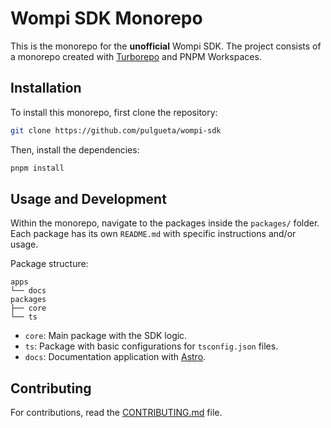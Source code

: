 # Wompi SDK Monorepo

This is the monorepo for the **unofficial** Wompi SDK. The project consists of a monorepo created with [Turborepo](https://turbo.build/repo) and PNPM Workspaces.

## Installation

To install this monorepo, first clone the repository:

```bash
git clone https://github.com/pulgueta/wompi-sdk
```

Then, install the dependencies:

```bash
pnpm install
```

## Usage and Development

Within the monorepo, navigate to the packages inside the `packages/` folder. Each package has its own `README.md` with specific instructions and/or usage.

Package structure:

```plaintext
apps
└── docs
packages
├── core
└── ts
```

- `core`: Main package with the SDK logic.
- `ts`: Package with basic configurations for `tsconfig.json` files.
- `docs`: Documentation application with [Astro](https://astro.build/).

## Contributing

For contributions, read the [CONTRIBUTING.md](CONTRIBUTING.md) file.

